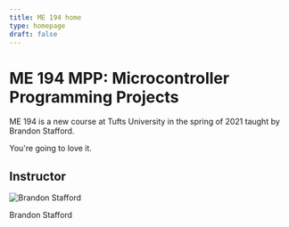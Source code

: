 ```yaml
---
title: ME 194 home
type: homepage
draft: false
---
```


# ME 194 MPP: Microcontroller Programming Projects

ME 194 is a new course at Tufts University in the spring of 2021 taught by Brandon Stafford.

You're going to love it.

## Instructor

![Brandon Stafford](/img/brandon-stafford.jpg)

Brandon Stafford
